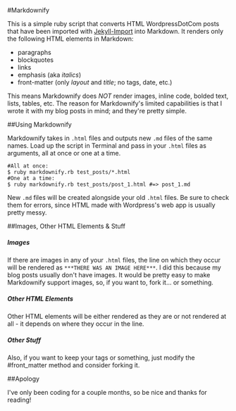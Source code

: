 #Markdownify

This is a simple ruby script that converts HTML WordpressDotCom posts that have been imported with [Jekyll-Import](http://import.jekyllrb.com/docs/wordpressdotcom/) into Markdown. It renders only the following HTML elements in Markdown:

* paragraphs
* blockquotes
* links
* emphasis (aka *italics*)
* front-matter (only *layout* and *title*; no tags, date, etc.)

This means Markdownify does *NOT* render images, inline code, bolded text, lists, tables, etc. The reason for Markdownify's limited capabilities is that I wrote it with my blog posts in mind; and they're pretty simple.

##Using Markdownify

Markdownify takes in `.html` files and outputs new `.md` files of the same names. Load up the script in Terminal and pass in your `.html` files as arguments, all at once or one at a time.
```
#All at once:
$ ruby markdownify.rb test_posts/*.html
#One at a time:
$ ruby markdownify.rb test_posts/post_1.html #=> post_1.md
```
New `.md` files will be created alongside your old `.html` files. Be sure to check them for errors, since HTML made with Wordpress's web app is usually pretty messy.

##Images, Other HTML Elements & Stuff

##### Images

If there are images in any of your `.html` files, the line on which they occur will be rendered as `***THERE WAS AN IMAGE HERE***`. I did this because my blog posts usually don't have images. It would be pretty easy to make Markdownify support images, so, if you want to, fork it... or something.

##### Other HTML Elements

Other HTML elements will be either rendered as they are or not rendered at all - it depends on where they occur in the line.

##### Other Stuff

Also, if you want to keep your tags or something, just modify the #front_matter method and consider forking it.

##Apology

I've only been coding for a couple months, so be nice and thanks for reading!
